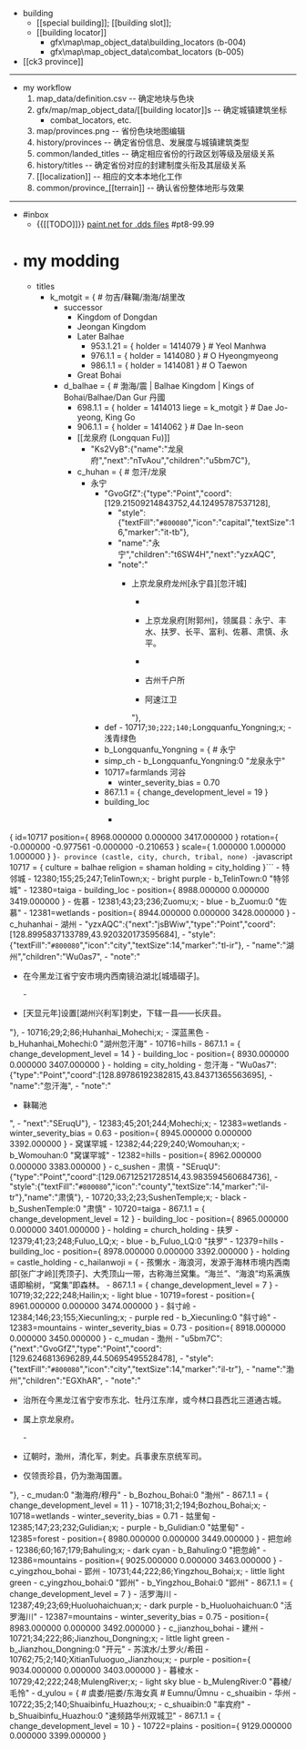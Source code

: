 - building
    - [[special building]]; [[building slot]];
    - [[building locator]]
        - gfx\map\map_object_data\building_locators (b-004)
        - gfx\map\map_object_data\combat_locators (b-005)
- [[ck3 province]]
- ---
- my workflow
    1. map_data/definition.csv -- 确定地块与色块
    2. gfx/map/map_object_data/[[building locator]]s -- 确定城镇建筑坐标
        - combat_locators, etc.
    3. map/provinces.png -- 省份色块地图编辑
    4. history/provinces -- 确定省份信息、发展度与城镇建筑类型
    5. common/landed_titles -- 确定相应省份的行政区划等级及层级关系
    6. history/titles -- 确定省份对应的封建制度头衔及其层级关系
    7. [[localization]] -- 相应的文本本地化工作
    8. common/province_[[terrain]] -- 确认省份整体地形与效果
- ---
- #inbox
    - {{[[TODO]]}} [paint.net for .dds files](https://www.bilibili.com/video/BV1x64y1C7qh) #pt8-99.99
- # my modding
    - titles
        - k_motgit = { # 勿吉/靺鞨/渤海/胡里改
            - successor 
                - Kingdom of Dongdan
                - Jeongan Kingdom
                - Later Balhae
                    - 953.1.21 = { holder = 1414079 } # Yeol Manhwa
                    - 976.1.1 = { holder = 1414080 } # O Hyeongmyeong
                    - 986.1.1 = { holder = 1414081 } # O Taewon
                - Great Bohai
            - d_balhae = { # 渤海/震 | Balhae Kingdom | Kings of Bohai/Balhae/Dan Gur 丹國
                - 698.1.1 = { holder = 1414013 liege = k_motgit } # Dae Jo-yeong, King Go
                - 906.1.1 = { holder = 1414062 } # Dae In-seon
                - [[龙泉府 (Longquan Fu)]]
                    - "Ks2VyB":{"name":"龙泉府","next":"nTvAou","children":"u5bm7C"},
                - c_huhan = { # 忽汗/龙泉
                    - 永宁
                        - "GvoGfZ":{"type":"Point","coord":[129.21509214843752,44.12495787537128],
                            - "style":{"textFill":"`#800080`","icon":"capital","textSize":16,"marker":"it-tb"},
                            - "name":"永宁","children":"t6SW4H","next":"yzxAQC",
                            - "note":"<ul><li><p>上京龙泉府龙州[永宁县][忽汗城]</p></li>
                                - <li><p>上京龙泉府[附郭州]，领属县：永宁、丰水、扶罗、长平、富利、佐慕、肃慎、永平。</p></li>
                                - <li><p>古州千户所</p></li><li><p>阿速江卫</p></li></ul>"},
                        - def - 10717;`30;222;140;`Longquanfu_Yongning;x; - 浅青绿色
                        - b_Longquanfu_Yongning = { # 永宁
                        - simp_ch - b_Longquanfu_Yongning:0 "龙泉永宁"
                        - 10717=farmlands 河谷
                            - winter_severity_bias = 0.70
                        - 867.1.1 = { change_development_level = 19 }
                        - building_loc
                            - ```javascript
{
    id=10717
    position={ 8968.000000 0.000000 3417.000000 }
    rotation={ -0.000000 -0.977561 -0.000000 -0.210653 }
    scale={ 1.000000 1.000000 1.000000 }
}```
                        - province (castle, city, church, tribal, none)
                            - ```javascript
10717 = {
    culture = balhae
	religion = shaman
	holding = city_holding
}```
                    - 特邻城
                        - 12380;155;25;247;TelinTown;x; - bright purple
                        - b_TelinTown:0 "特邻城"
                        - 12380=taiga
                        - building_loc - position={ 8988.000000 0.000000 3419.000000 }
                    - 佐慕
                        - 12381;43;23;236;Zuomu;x; - blue
                        - b_Zuomu:0 "佐慕"
                        - 12381=wetlands
                        - position={ 8944.000000 0.000000 3428.000000 }
                - c_huhanhai
                    - 湖州
                        - "yzxAQC":{"next":"jsBWiw","type":"Point","coord":[128.8995837133789,43.920320173595684],
                            - "style":{"textFill":"`#800080`","icon":"city","textSize":14,"marker":"tl-ir"},
                            - "name":"湖州","children":"Wu0as7",
                            - "note":"<ul><li><p>在今黑龙江省宁安市境内西南镜泊湖北[城墙磖子]。</p></li>
                                - <li><p>[天显元年]设置[湖州兴利军]刺史，下辖一县——长庆县。</p></li></ul>"},
                        - 10716;29;2;86;Huhanhai_Mohechi;x; - 深蓝黑色
                        - b_Huhanhai_Mohechi:0 "湖州忽汗海"
                        - 10716=hills
                        - 867.1.1 = { change_development_level = 14 }
                        - building_loc - position={ 8930.000000 0.000000 3407.000000 }
                        - holding = city_holding
                    - 忽汗海
                        - "Wu0as7":{"type":"Point","coord":[128.89786192382815,43.84371365563695],
                            - "name":"忽汗海",
                            - "note":"<ul><li><p>靺鞨池</p></li></ul>",
                            - "next":"SEruqU"},
                        - 12383;45;201;244;Mohechi;x;
                        - 12383=wetlands
                            - winter_severity_bias = 0.63
                        - position={ 8945.000000 0.000000 3392.000000 }
                    - 窝谋罕城
                        - 12382;44;229;240;Womouhan;x;
                        - b_Womouhan:0 "窝谋罕城"
                        - 12382=hills
                        - position={ 8962.000000 0.000000 3383.000000 }
                - c_sushen
                    - 肃慎
                        - "SEruqU":{"type":"Point","coord":[129.06712521728514,43.983594560684736],
                            - "style":{"textFill":"`#800080`","icon":"county","textSize":14,"marker":"il-tr"},"name":"肃慎"},
                        - 10720;33;2;23;SushenTemple;x; - black
                        - b_SushenTemple:0 "肃慎"
                        - 10720=taiga
                        - 867.1.1 = { change_development_level = 12 }
                        - building_loc - position={ 8965.000000 0.000000 3401.000000 }
                        - holding = church_holding
                    - 扶罗
                        - 12379;41;23;248;Fuluo_LQ;x; - blue
                        - b_Fuluo_LQ:0 "扶罗"
                        - 12379=hills
                        - building_loc - position={ 8978.000000 0.000000 3392.000000 }
                        - holding = castle_holding
                - c_hailanwoji = { 
                    - 孩懒水
                        - 海浪河，发源于海林市境内西南部[张广才岭][秃顶子]、大秃顶山一带，古称海兰窝集。“海兰”、“海浪”均系满族语即榆树，“窝集”即森林。
                        - 867.1.1 = { change_development_level = 7 }
                        - 10719;32;222;248;Hailin;x; - light blue
                        - 10719=forest
                        - position={ 8961.000000 0.000000 3474.000000 }
                    - 斜寸岭
                        - 12384;146;23;155;Xiecunling;x; - purple red
                        - b_Xiecunling:0 "斜寸岭"
                        - 12383=mountains
                            - winter_severity_bias = 0.73
                        - position={ 8918.000000 0.000000 3450.000000 }
                - c_mudan
                    - 渤州
                        - "u5bm7C":{"next":"GvoGfZ","type":"Point","coord":[129.6246813696289,44.50695495528478],
                            - "style":{"textFill":"`#800080`","icon":"city","textSize":14,"marker":"il-tr"},
                            - "name":"渤州","children":"EGXhAR",
                            - "note":"<ul><li><p>治所在今黑龙江省宁安市东北、牡丹江东岸，或今林口县西北三道通古城。</p></li><li><p>属上京龙泉府。</p></li>
                            - <li><p>辽朝时，渤州，清化军，刺史。兵事隶东京统军司。</p></li><li><p>仅领贡珍县，仍为渤海国置。</p></li></ul>"},
                        - c_mudan:0 "渤海府/穆丹"
                            - b_Bozhou_Bohai:0 "渤州"
                        - 867.1.1 = { change_development_level = 11 }
                        - 10718;31;2;194;Bozhou_Bohai;x;
                        - 10718=wetlands
                            - winter_severity_bias = 0.71
                    - 姑里甸
                        - 12385;147;23;232;Gulidian;x; - purple
                        - b_Gulidian:0 "姑里甸"
                        - 12385=forest
                        - position={ 8980.000000 0.000000 3449.000000 }
                    - 把忽岭
                        - 12386;60;167;179;Bahuling;x; - dark cyan
                        - b_Bahuling:0 "把忽岭"
                        - 12386=mountains
                        - position={ 9025.000000 0.000000 3463.000000 }
                - c_yingzhou_bohai
                    - 郢州
                        - 10731;44;222;86;Yingzhou_Bohai;x; - little light green
                        - c_yingzhou_bohai:0 "郢州"
                            - b_Yingzhou_Bohai:0 "郢州"
                        - 867.1.1 = { change_development_level = 7 }
                    - 活罗海川
                        - 12387;49;23;69;Huoluohaichuan;x; - dark purple
                        - b_Huoluohaichuan:0 "活罗海川"
                        - 12387=mountains
                            - winter_severity_bias = 0.75
                        - position={ 8983.000000 0.000000 3492.000000 }
                - c_jianzhou_bohai
                    - 建州
                        - 10721;34;222;86;Jianzhou_Dongning;x; - little light green
                        - b_Jianzhou_Dongning:0 "开元"
                    - 苏滨水/土罗火/希田
                        - 10762;75;2;140;XitianTuluoguo_Jianzhou;x; - purple
                        - position={ 9034.000000 0.000000 3403.000000 }
                    - 暮棱水
                        - 10729;42;222;248;MulengRiver;x; - light sky blue
                        - b_MulengRiver:0 "暮棱/毛怜"
            - d_yulou = { # 虞娄/挹娄/东海女真 # Eumnu/Ŭmnu
                - c_shuaibin
                    - 华州
                        - 10722;35;2;140;Shuaibinfu_Huazhou;x;
                        - c_shuaibin:0 "率宾府"
                            - b_Shuaibinfu_Huazhou:0 "速频路华州双城卫"
                        - 867.1.1 = { change_development_level = 10 }
                        - 10722=plains
                        - position={ 9129.000000 0.000000 3399.000000 }
